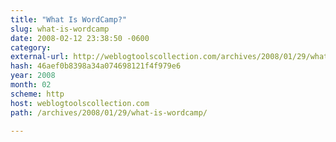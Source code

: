 ```yaml
---
title: "What Is WordCamp?"
slug: what-is-wordcamp
date: 2008-02-12 23:38:50 -0600
category: 
external-url: http://weblogtoolscollection.com/archives/2008/01/29/what-is-wordcamp/
hash: 46aef0b8398a34a074698121f4f979e6
year: 2008
month: 02
scheme: http
host: weblogtoolscollection.com
path: /archives/2008/01/29/what-is-wordcamp/

---
```



